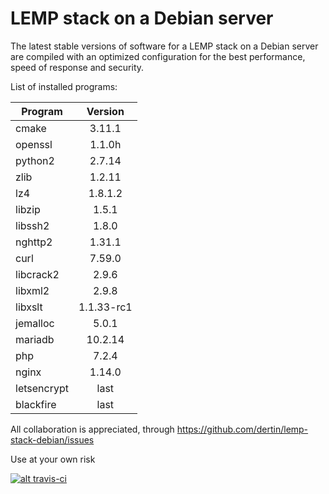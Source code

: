 # LEMP stack on a Debian server

The latest stable versions of software for a LEMP stack on a Debian server are compiled with an optimized configuration for the best performance, speed of response and security.

List of installed programs:

| Program       | Version    |
| ------------- |:----------:|
| cmake         | 3.11.1     |
| openssl       | 1.1.0h     |
| python2       | 2.7.14     |
| zlib          | 1.2.11     |
| lz4           | 1.8.1.2    |
| libzip        | 1.5.1      |
| libssh2       | 1.8.0      |
| nghttp2       | 1.31.1     |
| curl          | 7.59.0     |
| libcrack2     | 2.9.6      |
| libxml2       | 2.9.8      |
| libxslt       | 1.1.33-rc1 |
| jemalloc      | 5.0.1      |
| mariadb       | 10.2.14    |
| php           | 7.2.4      |
| nginx         | 1.14.0     |
| letsencrypt   | last       |
| blackfire     | last       |


All collaboration is appreciated, through https://github.com/dertin/lemp-stack-debian/issues

Use at your own risk

[![alt travis-ci](https://travis-ci.org/dertin/lemp-stack-debian.svg?branch=develop)](https://travis-ci.org/dertin/lemp-stack-debian/)
